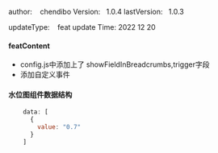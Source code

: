 author:     &nbsp;&nbsp;  chendibo
Version:      &nbsp;&nbsp;1.0.4
lastVersion:  &nbsp;&nbsp;1.0.3

updateType:   &nbsp;&nbsp; feat
update Time:  2022 12 20

#### featContent
- config.js中添加上了 showFieldInBreadcrumbs,trigger字段
- 添加自定义事件


#### 水位图组件数据结构
```js
    data: [
      {
        value: "0.7"
      }
    ]
```